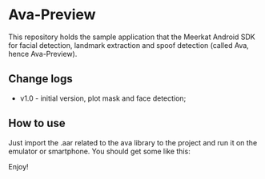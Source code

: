 # Ava-Preview

This repository holds the sample application that the Meerkat Android SDK for facial
detection, landmark extraction and spoof detection (called Ava, hence Ava-Preview).

## Change logs

- v1.0 - initial version, plot mask and face detection;

## How to use

Just import the .aar related to the ava library to the project and run it on the
emulator or smartphone. You should get some like this:


Enjoy!
